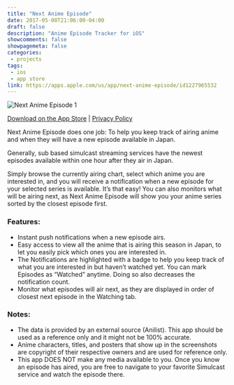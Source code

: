 ```yaml
---
title: "Next Anime Episode"
date: 2017-05-08T21:06:00-04:00
draft: false
description: "Anime Episode Tracker for iOS"
showcomments: false
showpagemeta: false
categories:
 - projects
tags:
 - ios
 - app store
link: https://apps.apple.com/us/app/next-anime-episode/id1227965532
---
```


![Next Anime Episode 1](/img/nextanimeepisode1.png)

[Download on the App Store](https://apps.apple.com/us/app/next-anime-episode/id1227965532) | [Privacy Policy](/privacy-policies/nae1)

Next Anime Episode does one job: To help you keep track of airing anime and when they will have a new episode available in Japan.

Generally, sub based simulcast streaming services have the newest episodes available within one hour after they air in Japan.

Simply browse the currently airing chart, select which anime you are interested in, and you will receive a notification when a new episode for your selected series is available. It’s that easy! You can also monitors what will be airing next, as Next Anime Episode will show you your anime series sorted by the closest episode first.

### Features:

* Instant push notifications when a new episode airs.
* Easy access to view all the anime that is airing this season in Japan, to let you easily pick which ones you are interested in.
* The Notifications are highlighted with a badge to help you keep track of what you are interested in but haven’t watched yet. You can mark Episodes as “Watched” anytime. Doing so also decreases the notification count.
* Monitor what episodes will air next, as they are displayed in order of closest next episode in the Watching tab.

### Notes:

* The data is provided by an external source (Anilist). This app should be used as a reference only and it might not be 100% accurate.
* Anime characters, titles, and posters that show up in the screenshots are copyright of their respective owners and are used for reference only.
* This app DOES NOT make any media available to you. Once you know an episode has aired, you are free to navigate to your favorite Simulcast service and watch the episode there.